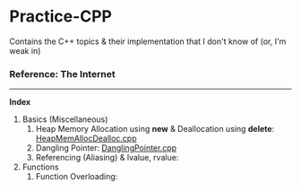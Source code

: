 # Practice-CPP
Contains the C++ topics &amp; their implementation that I don't know of (or, I'm weak in)

### Reference: The Internet

<hr/>

**Index**
1. Basics (Miscellaneous)
   1. Heap Memory Allocation using **new** & Deallocation using **delete**: [HeapMemAllocDealloc.cpp](https://github.com/Ch-sriram/Practice-CPP/blob/master/Basics%20%26%20Miscellaneous/HeapMemAllocDealloc.cpp)
   2. Dangling Pointer: [DanglingPointer.cpp]()
   3. Referencing (Aliasing) & lvalue, rvalue: 
2. Functions
   1. Function Overloading: 